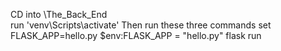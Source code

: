 CD into \The_Back_End\
run 'venv\Scripts\activate'
Then run these three commands
set FLASK_APP=hello.py
$env:FLASK_APP = "hello.py"
flask run
